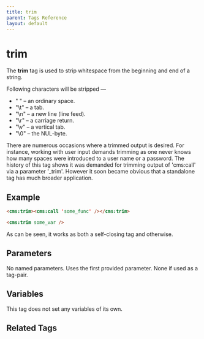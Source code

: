 ```yaml
---
title: trim
parent: Tags Reference
layout: default
---
```


# trim

The **trim** tag is used to strip whitespace from the beginning and end of a string.

Following characters will be stripped &mdash;
* " " &ndash; an ordinary space.
* "\t" &ndash; a tab.
* "\n" &ndash; a new line (line feed).
* "\r" &ndash; a carriage return.
* "\v" &ndash; a vertical tab.
* "\0" &ndash; the NUL-byte.

There are numerous occasions where a trimmed output is desired. For instance, working with user input demands trimming as one never knows how many spaces were introduced to a user name or a password. The history of this tag shows it was demanded for trimming output of 'cms:call' via a parameter '_trim'. However it soon became obvious that a standalone tag has much broader application.

## Example

```html
<cms:trim><cms:call 'some_func' /></cms:trim>

<cms:trim some_var />
```

As can be seen, it works as both a self-closing tag and otherwise.

## Parameters

No named parameters. Uses the first provided parameter. None if used as a tag-pair.

## Variables

This tag does not set any variables of its own.

## Related Tags
